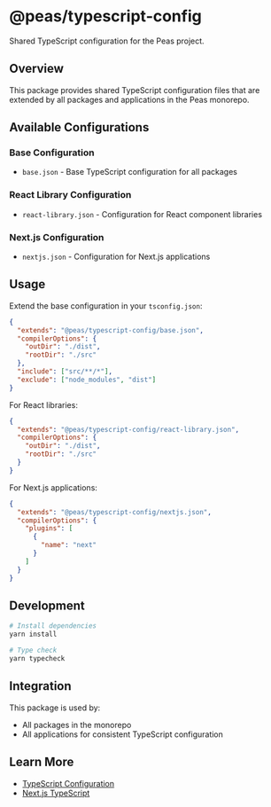 # @peas/typescript-config

Shared TypeScript configuration for the Peas project.

## Overview

This package provides shared TypeScript configuration files that are extended by all packages and applications in the Peas monorepo.

## Available Configurations

### Base Configuration

- `base.json` - Base TypeScript configuration for all packages

### React Library Configuration

- `react-library.json` - Configuration for React component libraries

### Next.js Configuration

- `nextjs.json` - Configuration for Next.js applications

## Usage

Extend the base configuration in your `tsconfig.json`:

```json
{
  "extends": "@peas/typescript-config/base.json",
  "compilerOptions": {
    "outDir": "./dist",
    "rootDir": "./src"
  },
  "include": ["src/**/*"],
  "exclude": ["node_modules", "dist"]
}
```

For React libraries:

```json
{
  "extends": "@peas/typescript-config/react-library.json",
  "compilerOptions": {
    "outDir": "./dist",
    "rootDir": "./src"
  }
}
```

For Next.js applications:

```json
{
  "extends": "@peas/typescript-config/nextjs.json",
  "compilerOptions": {
    "plugins": [
      {
        "name": "next"
      }
    ]
  }
}
```

## Development

```bash
# Install dependencies
yarn install

# Type check
yarn typecheck
```

## Integration

This package is used by:

- All packages in the monorepo
- All applications for consistent TypeScript configuration

## Learn More

- [TypeScript Configuration](https://www.typescriptlang.org/docs/handbook/tsconfig-json.html)
- [Next.js TypeScript](https://nextjs.org/docs/basic-features/typescript)
